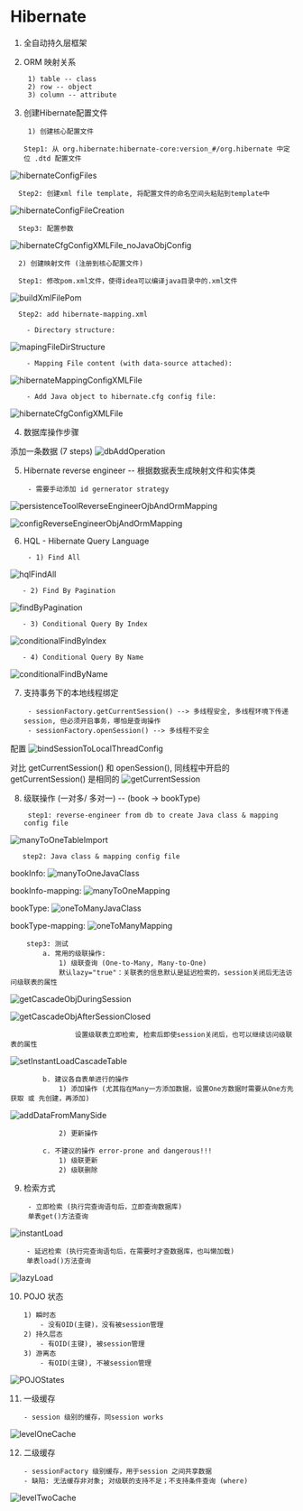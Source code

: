 # Hibernate


1. 全自动持久层框架


2. ORM 映射关系

        1) table -- class
        2) row -- object
        3) column -- attribute
        

3. 创建Hibernate配置文件
    
        1) 创建核心配置文件
       
       Step1: 从 org.hibernate:hibernate-core:version_#/org.hibernate 中定位 .dtd 配置文件
![hibernateConfigFiles](imagePool/hibernateConfigFiles.png)
       
      Step2: 创建xml file template, 将配置文件的命名空间头粘贴到template中
![hibernateConfigFileCreation](imagePool/hibernateConfigFileCreation.png)

      Step3: 配置参数
![hibernateCfgConfigXMLFile_noJavaObjConfig](imagePool/hibernateCfgConfigXMLFile_noJavaObjConfig.png)
           

           
      2) 创建映射文件 (注册到核心配置文件)
      
      Step1: 修改pom.xml文件，使得idea可以编译java目录中的.xml文件
![buildXmlFilePom](imagePool/buildXmlFilePom.png)

      Step2: add hibernate-mapping.xml

        - Directory structure:
![mapingFileDirStructure](imagePool/mapingFileDirStructure.png)

        - Mapping File content (with data-source attached):
![hibernateMappingConfigXMLFile](imagePool/hibernateMappingConfigXMLFile.png)
            
        - Add Java object to hibernate.cfg config file:
![hibernateCfgConfigXMLFile](imagePool/hibernateCfgConfigXMLFile.png)
        


4. 数据库操作步骤

添加一条数据 (7 steps)
![dbAddOperation](imagePool/dbAddOperation.png)



5. Hibernate reverse engineer -- 根据数据表生成映射文件和实体类

        - 需要手动添加 id gernerator strategy 

![persistenceToolReverseEngineerOjbAndOrmMapping](imagePool/persistenceToolReverseEngineerOjbAndOrmMapping.png)

![configReverseEngineerObjAndOrmMapping](imagePool/configReverseEngineerObjAndOrmMapping.png)



6. HQL - Hibernate Query Language


        - 1) Find All
![hqlFindAll](imagePool/hqlFindAll.png)

       - 2) Find By Pagination
![findByPagination](imagePool/findByPagination.png)

       - 3) Conditional Query By Index
![conditionalFindByIndex](imagePool/conditionalFindByIndex.png)
       
       - 4) Conditional Query By Name
![conditionalFindByName](imagePool/conditionalFindByName.png)



7. 支持事务下的本地线程绑定

        - sessionFactory.getCurrentSession() --> 多线程安全, 多线程环境下传递session, 但必须开启事务，哪怕是查询操作
        - sessionFactory.openSession() --> 多线程不安全
        
配置
![bindSessionToLocalThreadConfig](imagePool/bindSessionToLocalThreadConfig.png)

对比 getCurrentSession() 和 openSession(), 同线程中开启的getCurrentSession() 是相同的
![getCurrentSession](imagePool/getCurrentSession.png)




8. 级联操作 (一对多/ 多对一) -- (book -> bookType)

        step1: reverse-engineer from db to create Java class & mapping config file
            
![manyToOneTableImport](imagePool/manyToOneTableImport.png)

       step2: Java class & mapping config file
           
bookInfo: 
![manyToOneJavaClass](imagePool/manyToOneJavaClass.png)

bookInfo-mapping:
![manyToOneMapping](imagePool/manyToOneMapping.png)

bookType:
![oneToManyJavaClass](imagePool/oneToManyJavaClass.png)

bookType-mapping:
![oneToManyMapping](imagePool/oneToManyMapping.png)


        step3: 测试
            a. 常用的级联操作: 
                1) 级联查询 (One-to-Many, Many-to-One)
                默认lazy="true"：关联表的信息默认是延迟检索的，session关闭后无法访问级联表的属性
![getCascadeObjDuringSession](imagePool/getCascadeObjDuringSession.png)

![getCascadeObjAfterSessionClosed](imagePool/getCascadeObjAfterSessionClosed.png)
         
                    设置级联表立即检索, 检索后即使session关闭后，也可以继续访问级联表的属性
![setInstantLoadCascadeTable](imagePool/setInstantLoadCascadeTable.png)

            b. 建议各自表单进行的操作
                1) 添加操作 (尤其指在Many一方添加数据，设置One方数据时需要从One方先获取 或 先创建，再添加)
![addDataFromManySide](imagePool/addDataFromManySide.png)
                        
                2) 更新操作

            c. 不建议的操作 error-prone and dangerous!!!
                1) 级联更新
                2) 级联删除


9. 检索方式
    
        - 立即检索 (执行完查询语句后，立即查询数据库)
        单表get()方法查询
![instantLoad](imagePool/instantLoad.png)

        - 延迟检索 (执行完查询语句后，在需要时才查数据库，也叫懒加载)
        单表load()方法查询
![lazyLoad](imagePool/lazyLoad.png)



10. POJO 状态

        1) 瞬时态
            - 没有OID(主键)，没有被session管理
        2) 持久层态
            - 有OID(主键), 被session管理
        3) 游离态
            - 有OID(主键), 不被session管理
            
![POJOStates](imagePool/POJOStates.png)



11. 一级缓存
    
        - session 级别的缓存，同session works
![levelOneCache](imagePool/levelOneCache.png)



12. 二级缓存
    
        - sessionFactory 级别缓存，用于session 之间共享数据
        - 缺陷: 无法缓存非对象; 对级联的支持不足；不支持条件查询 (where)
![levelTwoCache](imagePool/levelTwoCache.png)

